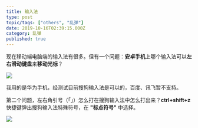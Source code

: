 ```yaml
---
title: 输入法
type: post
topic/tags: ["others", "乱弹"]
date: 2019-10-16T02:39:15.000Z
category: 乱弹
published: true
---
```


现在移动端电脑端的输入法有很多。但有一个问题：**安卓手机**上哪个输入法可以**左右滑动键盘**来**移动光标**？

![](https://qiniu.bioinit.com/yuque/0/2019/png/126032/1571194197988-5c31fdeb-2c2a-4141-bc4b-1dcef2ba3cf0.png#align=left&display=inline&height=253&originHeight=253&originWidth=720&size=0&status=done&width=720)

我用的是华为手机，经测试目前搜狗输入法是可以的，百度、讯飞暂不支持。

第二个问题，左右角引号（「」）怎么打在搜狗输入法中怎么打出来？**ctrl+shift+z** 快捷键弹出搜狗输入法特殊符号，在 **"标点符号"** 中选择。

![](https://qiniu.bioinit.com/yuque/0/2019/png/126032/1571196635629-4ddb115f-d4d7-42f4-9001-c6c6eeb2aed3.png#align=left&display=inline&height=498&name=image.png&originHeight=498&originWidth=596&size=37231&status=done&width=596)

